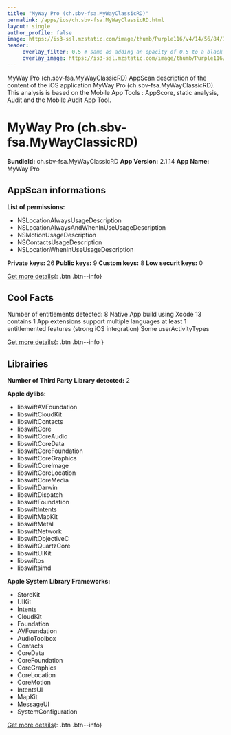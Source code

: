 ```yaml
---
title: "MyWay Pro (ch.sbv-fsa.MyWayClassicRD)"
permalink: /apps/ios/ch.sbv-fsa.MyWayClassicRD.html
layout: single
author_profile: false
image: https://is3-ssl.mzstatic.com/image/thumb/Purple116/v4/14/56/84/1456847b-4639-c270-05ee-c3a94d2c9e4e/AppIcon-0-0-1x_U007emarketing-0-0-0-5-0-0-sRGB-0-0-0-GLES2_U002c0-512MB-85-220-0-0.png/512x512bb.jpg
header: 
     overlay_filter: 0.5 # same as adding an opacity of 0.5 to a black background
     overlay_image: https://is3-ssl.mzstatic.com/image/thumb/Purple116/v4/14/56/84/1456847b-4639-c270-05ee-c3a94d2c9e4e/AppIcon-0-0-1x_U007emarketing-0-0-0-5-0-0-sRGB-0-0-0-GLES2_U002c0-512MB-85-220-0-0.png/512x512bb.jpg
---
```

MyWay Pro (ch.sbv-fsa.MyWayClassicRD) AppScan description of the content of the iOS application MyWay Pro (ch.sbv-fsa.MyWayClassicRD). This analysis is based on the Mobile App Tools : AppScore, static analysis, Audit and the Mobile Audit App Tool.

# MyWay Pro (ch.sbv-fsa.MyWayClassicRD)

**BundleId:** ch.sbv-fsa.MyWayClassicRD
**App Version:** 2.1.14
**App Name:** MyWay Pro


## AppScan informations 

**List of permissions:** 
- NSLocationAlwaysUsageDescription
- NSLocationAlwaysAndWhenInUseUsageDescription
- NSMotionUsageDescription
- NSContactsUsageDescription
- NSLocationWhenInUseUsageDescription
  
  
**Private keys:** 26
**Public keys:** 9
**Custom keys:** 8
**Low securit keys:** 0
  
[Get more details](/pricing.html){: .btn .btn--info}

## Cool Facts

Number of entitlements detected: 8
Native App
build using Xcode 13
contains 1 App extensions
support multiple languages
at least 1 entitlemented features (strong iOS integration)
Some userActivityTypes
  
[Get more details](/pricing.html){: .btn .btn--info }

## Librairies 
**Number of Third Party Library detected:** 2


**Apple dylibs:**
- libswiftAVFoundation
- libswiftCloudKit
- libswiftContacts
- libswiftCore
- libswiftCoreAudio
- libswiftCoreData
- libswiftCoreFoundation
- libswiftCoreGraphics
- libswiftCoreImage
- libswiftCoreLocation
- libswiftCoreMedia
- libswiftDarwin
- libswiftDispatch
- libswiftFoundation
- libswiftIntents
- libswiftMapKit
- libswiftMetal
- libswiftNetwork
- libswiftObjectiveC
- libswiftQuartzCore
- libswiftUIKit
- libswiftos
- libswiftsimd


**Apple System Library Frameworks:**
- StoreKit
- UIKit
- Intents
- CloudKit
- Foundation
- AVFoundation
- AudioToolbox
- Contacts
- CoreData
- CoreFoundation
- CoreGraphics
- CoreLocation
- CoreMotion
- IntentsUI
- MapKit
- MessageUI
- SystemConfiguration


  
[Get more details](/pricing.html){: .btn .btn--info}

